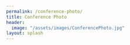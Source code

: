 ```yaml
---
permalink: /conference-photo/
title: Conference Photo
header:
  image: "/assets/images/ConferencePhoto.jpg"
layout: splash
---
```


